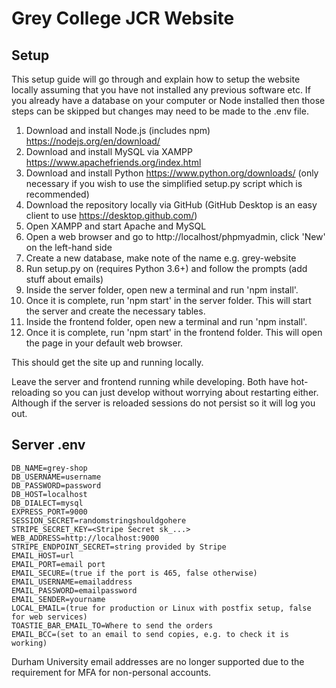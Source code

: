 # Grey College JCR Website
## Setup
This setup guide will go through and explain how to setup the website locally assuming that you have not installed any previous software etc. If you already have a database on your computer or Node installed then those steps can be skipped but changes may need to be made to the .env file.
1. Download and install Node.js (includes npm) https://nodejs.org/en/download/
2. Download and install MySQL via XAMPP https://www.apachefriends.org/index.html
4. Download and install Python https://www.python.org/downloads/ (only necessary if you wish to use the simplified setup.py script which is recommended)
3. Download the repository locally via GitHub (GitHub Desktop is an easy client to use https://desktop.github.com/)
4. Open XAMPP and start Apache and MySQL
5. Open a web browser and go to http://localhost/phpmyadmin, click 'New' on the left-hand side
6. Create a new database, make note of the name e.g. grey-website
7. Run setup.py on (requires Python 3.6+) and follow the prompts (add stuff about emails)
8. Inside the server folder, open new a terminal and run 'npm install'.
9. Once it is complete, run 'npm start' in the server folder. This will start the server and create the necessary tables.
10. Inside the frontend folder, open new a terminal and run 'npm install'.
11. Once it is complete, run 'npm start' in the frontend folder. This will open the page in your default web browser.

This should get the site up and running locally.

Leave the server and frontend running while developing. Both have hot-reloading so you can just develop without worrying about restarting either. Although if the server is reloaded sessions do not persist so it will log you out.

## Server .env
```
DB_NAME=grey-shop
DB_USERNAME=username
DB_PASSWORD=password
DB_HOST=localhost
DB_DIALECT=mysql
EXPRESS_PORT=9000
SESSION_SECRET=randomstringshouldgohere
STRIPE_SECRET_KEY=<Stripe Secret sk_...>
WEB_ADDRESS=http://localhost:9000
STRIPE_ENDPOINT_SECRET=string provided by Stripe
EMAIL_HOST=url
EMAIL_PORT=email port
EMAIL_SECURE=(true if the port is 465, false otherwise)
EMAIL_USERNAME=emailaddress
EMAIL_PASSWORD=emailpassword
EMAIL_SENDER=yourname
LOCAL_EMAIL=(true for production or Linux with postfix setup, false for web services)
TOASTIE_BAR_EMAIL_TO=Where to send the orders
EMAIL_BCC=(set to an email to send copies, e.g. to check it is working)
```

Durham University email addresses are no longer supported due to the requirement for MFA for non-personal accounts.
